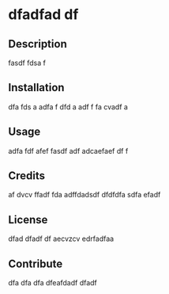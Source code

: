 # dfadfad df 

## Description

fasdf fdsa f

## Installation

dfa fds a adfa f dfd a adf f fa cvadf a

## Usage

adfa fdf afef fasdf adf adcaefaef df f

## Credits

af dvcv  ffadf fda adffdadsdf dfdfdfa sdfa efadf

## License

dfad dfadf df aecvzcv edrfadfaa

## Contribute

dfa dfa dfa dfeafdadf dfadf 